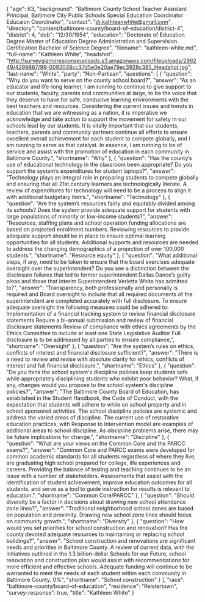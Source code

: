 {
  "age": 63,
  "background": "Baltimore County School Teacher Assistant Principal, Baltimore City Public Schools Special Education Coordinator Educaion Coordinator",
  "contact": "dr.kathleenwhite@gmail.com",
  "directory": "content/baltimore-county/board-of-education/district-4",
  "district": 4,
  "dob": "12/30/1954",
  "education": "Doctorate of Education Degree Master of Education Degree Administration and Supervision Certification Bachelor of Science Degree",
  "filename": "kathleen-white.md",
  "full-name": "Kathleen White",
  "headshot": "http://surveygizmoresponseuploads.s3.amazonaws.com/fileuploads/296249/4299887/99-0092038cc37d5e0e20ae79ec3928c385_Headshot.jpg",
  "last-name": "White",
  "party": "Non-Partisan",
  "questions": [
    {
      "question": "Why do you want to serve on the county school board?",
      "answer": "As an educator and life-long learner, I am running to continue to give support to our students, faculty, parents and communities at large, to be the voice that they deserve to have for safe, conducive learning environments with the best teachers and resources. Considering the current issues and trends in education that we are witnessing as a nation, it is imperative we acknowledge and take action to support the movement for safety in our schools lead by our students.  It is vitally important that our students, teachers, parents and community partners continue all efforts to ensure excellent overall achievement for each student to compete globally, and I am running to serve as that catalyst. In essence, I am running to be of service and assist with the promotion of education in each community in Baltimore County.",
      "shortname": "Why"
    },
    {
      "question": "Has the county’s use of educational technology in the classroom been appropriate? Do you support the system’s expenditures for student laptops?",
      "answer": "Technology plays an integral role in preparing students to compete globally and ensuring that all  21st century learners  are technologically literate.  A review of expenditures for technology will need to be a process to align it with additional budgetary items.",
      "shortname": "Technology"
    },
    {
      "question": "Are the system’s resources fairly and equitably divided among its schools? Does the system provide adequate support for students with large populations of minority or low-income students?",
      "answer": "Resources, staffing plans and school operation funding allocations are based on projected enrollment numbers. Reviewing resources to provide adequate support should be in place to ensure optimal learning opportunities for all students. Additional supports and resources are needed to address the changing demographics of a projection of over 100,000 students.",
      "shortname": "Resource equity"
    },
    {
      "question": "What additional steps, if any, need to be taken to ensure that the board exercises adequate oversight over the superintendent? Do you see a distinction between the disclosure failures that led to former superintendent Dallas Dance’s guilty pleas and those that interim Superintendent Verletta White has admitted to?",
      "answer": "Transparency, both professionally and personally is required and Board oversight to include that all required documents of the superintendent are completed accurately with full disclosure. To ensure adequate oversight the following measures could be adhered to: Implementation of a financial tracking system to review financial disclosure statements Require a bi-annual submission and review  of financial disclosure statements   Review of compliance with ethics agreements by the Ethics Committee to include at least one State Legislative Auditor  Full disclosure is to be addressed by all parties to ensure compliance,",
      "shortname": "Oversight"
    },
    {
      "question": "Are the system’s rules on ethics, conflicts of interest and financial disclosure sufficient?",
      "answer": "There is a need to review and revise with absolute clarity for ethics, conflicts of interest and full financial disclosure.",
      "shortname": "Ethics"
    },
    {
      "question": "Do you think the school system's discipline policies keep students safe while appropriately disciplining students who exhibit poor behavior? What, if any, changes would you propose to the school system's discipline policies?",
      "answer": "The Baltimore County Board of Education, has established in the Student Handbook, the Code of Conduct, with the expectation that students will adhere to while on school property and in school sponsored activities. The school discipline policies are systemic and address the varied areas of discipline.  The current use of restorative education practices, with Response to Intervention model are examples of additional areas to school discipline. As discipline problems arise, there may be future implications for change.",
      "shortname": "Discipline"
    },
    {
      "question": "What are your views on the Common Core and the PARCC exams?",
      "answer": "Common Core and PARCC exams were developed for common academic standards for all students regardless of where they live, are graduating high school prepared for college, life experiences and careers. Providing the balance of testing and teaching continues to be an issue with a number of stakeholders. Assessments that assist with the identification of student achievement, improve education outcomes for all students, and serve as a tool to guide instruction for results is relevant to education.",
      "shortname": "Common Core/PARCC"
    },
    {
      "question": "Should diversity be a factor in decisions about drawing new school attendance zone lines?",
      "answer": "Traditional neighborhood school zones are based on population and proximity. Drawing new school zone lines should focus on community growth.",
      "shortname": "Diversity"
    },
    {
      "question": "How would you set priorities for school construction and renovation? Has the county devoted adequate resources to maintaining or replacing school buildings?",
      "answer": "School construction and renovations are significant needs and priorities in Baltimore County. A review of current data, with the initiatives outlined in the 1.3 billion-dollar Schools for our Future, school renovation and construction plan  would assist with recommendations for more efficient and effective schools. Adequate funding will continue to be warranted to meet the needs of each student within each community in Baltimore County.        0%",
      "shortname": "School construction"
    }
  ],
  "race": "baltimore-county/board-of-education",
  "residence": "Reistertown",
  "survey-response": true,
  "title": "Kathleen White"
}
